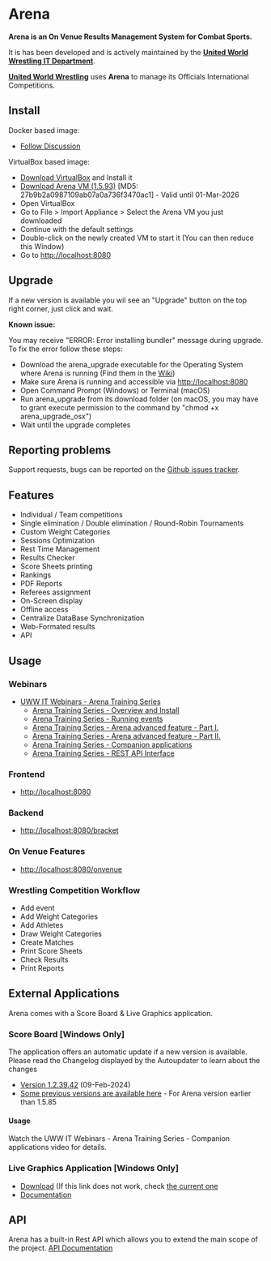# Arena

**Arena is an On Venue Results Management System for Combat Sports.**

It is has been developed and is actively maintained by the **[United World Wrestling IT Department](http://uww.io)**.

**[United World Wrestling](https://unitedworldwrestling.org)** uses **Arena** to manage its Officials International Competitions.

## Install
Docker based image:
 - [Follow Discussion](https://github.com/unitedworldwrestling/arena-public/discussions/133)

VirtualBox based image:
- [Download VirtualBox](https://www.virtualbox.org/wiki/Downloads) and Install it
- [Download Arena VM (1.5.93)](https://we.tl/t-cXTAXWe4EK) [MD5: 27b9b2a0987109ab07a0a736f3470ac1] - Valid until 01-Mar-2026
- Open VirtualBox
- Go to File > Import Appliance > Select the Arena VM you just downloaded
- Continue with the default settings
- Double-click on the newly created VM to start it (You can then reduce this Window)
- Go to [http://localhost:8080](http://localhost:8080/)

## Upgrade

If a new version is available you wil see an "Upgrade" button on the top right corner, just click and wait.

**Known issue:** 

You may receive "ERROR: Error installing bundler" message during upgrade. To fix the error follow these steps:
- Download the arena_upgrade executable for the Operating System where Arena is running (Find them in the [Wiki](https://github.com/unitedworldwrestling/arena-public/wiki/How-to-use-arena_upgrade-application))
- Make sure Arena is running and accessible via [http://localhost:8080](http://localhost:8080/)
- Open Command Prompt (Windows) or Terminal (macOS)
- Run arena_upgrade from its download folder (on macOS, you may have to grant execute permission to the command by "chmod +x arena_upgrade_osx")
- Wait until the upgrade completes

## Reporting problems

Support requests, bugs can be reported on the [Github issues tracker](https://github.com/unitedworldwrestling/arena-public/issues).

## Features

- Individual / Team competitions
- Single elimination / Double elimination / Round-Robin Tournaments
- Custom Weight Categories
- Sessions Optimization
- Rest Time Management
- Results Checker
- Score Sheets printing
- Rankings
- PDF Reports
- Referees assignment
- On-Screen display
- Offline access
- Centralize DataBase Synchronization
- Web-Formated results
- API

## Usage

### Webinars
- [UWW IT Webinars - Arena Training Series](https://uww.org/training-education?field_webinar_type_target_id=2024&field_date_range_time_value=All)
    - [Arena Training Series - Overview and Install](https://video.uww.org/embed/bc_external?src=https://d2gmw1lx5tges0.cloudfront.net/assets/ArenaTrainingS01E01/HLS/ArenaTrainingS01E01.m3u8&thumbnail=)
    - [Arena Training Series - Running events](https://video.uww.org/embed/bc_external?src=https://d2gmw1lx5tges0.cloudfront.net/assets/ArenaTrainingS01E02/HLS/ArenaTrainingS01E02.m3u8&thumbnail=)
    - [Arena Training Series - Arena advanced feature - Part I.](https://video.uww.org/embed/bc_external?src=https://d2gmw1lx5tges0.cloudfront.net/assets/ArenaTrainingS01E03/HLS/ArenaTrainingS01E03.m3u8&thumbnail=)
    - [Arena Training Series - Arena advanced feature - Part II.](https://video.uww.org/embed/bc_external?src=https://d2gmw1lx5tges0.cloudfront.net/assets/ArenaTrainingS01E04/HLS/ArenaTrainingS01E04.m3u8&thumbnail=)
    - [Arena Training Series - Companion applications](https://video.uww.org/embed/bc_external?src=https://d2gmw1lx5tges0.cloudfront.net/assets/ArenaTrainingS01E05/HLS/ArenaTrainingS01E05.m3u8&thumbnail=)
    - [Arena Training Series - REST API Interface](https://video.uww.org/embed/bc_external?src=https://d2gmw1lx5tges0.cloudfront.net/assets/ArenaTrainingS01E06/HLS/ArenaTrainingS01E06.m3u8&thumbnail=)

### Frontend
- [http://localhost:8080](http://localhost:8080)

### Backend

- [http://localhost:8080/bracket](http://localhost:8080/bracket)

### On Venue Features

- [http://localhost:8080/onvenue](http://localhost:8080/onvenue)

### Wrestling Competition Workflow

- Add event
- Add Weight Categories
- Add Athletes
- Draw Weight Categories
- Create Matches
- Print Score Sheets
- Check Results
- Print Reports

## External Applications

Arena comes with a Score Board & Live Graphics application.

### Score Board [Windows Only]

The application offers an automatic update if a new version is available. Please read the Changelog displayed by the Autoupdater to learn about the changes
- [Version 1.2.39.42](https://github.com/unitedworldwrestling/arena-public/raw/releases/uwwtiming/UWWtimingSetup_1.2.39.42.msi) (09-Feb-2024)
- [Some previous versions are available here](https://github.com/unitedworldwrestling/arena-public/tree/releases/uwwtiming) - For Arena version earlier than 1.5.85 

#### Usage
Watch the UWW IT Webinars - Arena Training Series - Companion applications video for details.

### Live Graphics Application [Windows Only]

- [Download](https://we.tl/t-IUJhd9JpZC) (If this link does not work, check [the current one](https://github.com/unitedworldwrestling/arena-public/blob/releases/lgtv/download.link)
- [Documentation](https://github.com/unitedworldwrestling/arena-public/tree/releases/lgtv)

## API

Arena has a built-in Rest API which allows you to extend the main scope of the project.
[API Documentation](http://arena.unitedworldwrestling.org/api/doc)
